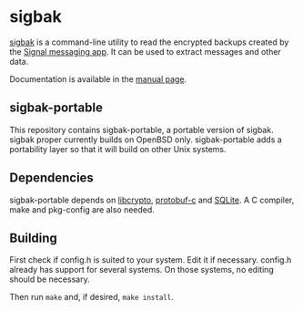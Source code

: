 sigbak
======

[sigbak][1] is a command-line utility to read the encrypted backups created by
the [Signal messaging app][2]. It can be used to extract messages and other
data.

Documentation is available in the [manual page][3].

sigbak-portable
---------------

This repository contains sigbak-portable, a portable version of sigbak. sigbak
proper currently builds on OpenBSD only. sigbak-portable adds a portability
layer so that it will build on other Unix systems.

Dependencies
------------

sigbak-portable depends on [libcrypto][4], [protobuf-c][5] and [SQLite][6]. A
C compiler, make and pkg-config are also needed.

Building
--------

First check if config.h is suited to your system. Edit it if necessary.
config.h already has support for several systems. On those systems, no editing
should be necessary.

Then run `make` and, if desired, `make install`.

[1]: https://www.kariliq.nl/sigbak/
[2]: https://www.signal.org/
[3]: https://www.kariliq.nl/sigbak/manual.html
[4]: https://man.openbsd.org/crypto.3
[5]: https://github.com/protobuf-c/protobuf-c
[6]: https://www.sqlite.org/
